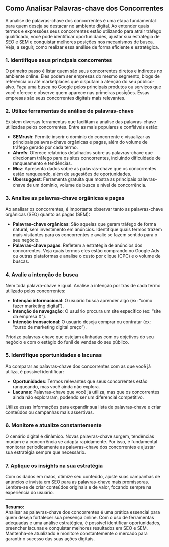 
## Como Analisar Palavras-chave dos Concorrentes

A análise de palavras-chave dos concorrentes é uma etapa fundamental para quem deseja se destacar no ambiente digital. Ao entender quais termos e expressões seus concorrentes estão utilizando para atrair tráfego qualificado, você pode identificar oportunidades, ajustar sua estratégia de SEO e SEM e conquistar melhores posições nos mecanismos de busca. Veja, a seguir, como realizar essa análise de forma eficiente e estratégica.

### 1. Identifique seus principais concorrentes

O primeiro passo é listar quem são seus concorrentes diretos e indiretos no ambiente online. Eles podem ser empresas do mesmo segmento, blogs de referência ou até marketplaces que disputam a atenção do seu público-alvo. Faça uma busca no Google pelos principais produtos ou serviços que você oferece e observe quem aparece nas primeiras posições. Essas empresas são seus concorrentes digitais mais relevantes.

### 2. Utilize ferramentas de análise de palavras-chave

Existem diversas ferramentas que facilitam a análise das palavras-chave utilizadas pelos concorrentes. Entre as mais populares e confiáveis estão:

- **SEMrush**: Permite inserir o domínio do concorrente e visualizar as principais palavras-chave orgânicas e pagas, além do volume de tráfego gerado por cada termo.
- **Ahrefs**: Oferece relatórios detalhados sobre as palavras-chave que direcionam tráfego para os sites concorrentes, incluindo dificuldade de ranqueamento e tendências.
- **Moz**: Apresenta dados sobre as palavras-chave que os concorrentes estão ranqueando, além de sugestões de oportunidades.
- **Ubersuggest**: Ferramenta gratuita que mostra as principais palavras-chave de um domínio, volume de busca e nível de concorrência.

### 3. Analise as palavras-chave orgânicas e pagas

Ao analisar os concorrentes, é importante observar tanto as palavras-chave orgânicas (SEO) quanto as pagas (SEM):

- **Palavras-chave orgânicas**: São aquelas que geram tráfego de forma natural, sem investimento em anúncios. Identifique quais termos trazem mais visitantes para os concorrentes e avalie se fazem sentido para o seu negócio.
- **Palavras-chave pagas**: Refletem a estratégia de anúncios dos concorrentes. Veja quais termos eles estão comprando no Google Ads ou outras plataformas e analise o custo por clique (CPC) e o volume de buscas.

### 4. Avalie a intenção de busca

Nem toda palavra-chave é igual. Analise a intenção por trás de cada termo utilizado pelos concorrentes:

- **Intenção informacional**: O usuário busca aprender algo (ex: “como fazer marketing digital”).
- **Intenção de navegação**: O usuário procura um site específico (ex: “site da empresa X”).
- **Intenção transacional**: O usuário deseja comprar ou contratar (ex: “curso de marketing digital preço”).

Priorize palavras-chave que estejam alinhadas com os objetivos do seu negócio e com o estágio do funil de vendas do seu público.

### 5. Identifique oportunidades e lacunas

Ao comparar as palavras-chave dos concorrentes com as que você já utiliza, é possível identificar:

- **Oportunidades**: Termos relevantes que seus concorrentes estão ranqueando, mas você ainda não explora.
- **Lacunas**: Palavras-chave que você já utiliza, mas que os concorrentes ainda não exploraram, podendo ser um diferencial competitivo.

Utilize essas informações para expandir sua lista de palavras-chave e criar conteúdos ou campanhas mais assertivas.

### 6. Monitore e atualize constantemente

O cenário digital é dinâmico. Novas palavras-chave surgem, tendências mudam e a concorrência se adapta rapidamente. Por isso, é fundamental monitorar periodicamente as palavras-chave dos concorrentes e ajustar sua estratégia sempre que necessário.

### 7. Aplique os insights na sua estratégia

Com os dados em mãos, otimize seu conteúdo, ajuste suas campanhas de anúncios e invista em SEO para as palavras-chave mais promissoras. Lembre-se de criar conteúdos originais e de valor, focando sempre na experiência do usuário.

---

**Resumo:**  
Analisar as palavras-chave dos concorrentes é uma prática essencial para quem deseja fortalecer sua presença online. Com o uso de ferramentas adequadas e uma análise estratégica, é possível identificar oportunidades, preencher lacunas e conquistar melhores resultados em SEO e SEM. Mantenha-se atualizado e monitore constantemente o mercado para garantir o sucesso das suas ações digitais.
```

